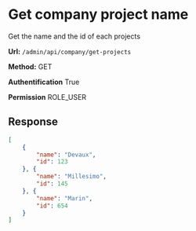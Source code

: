 # Get company project name
Get the name and the id of each projects

**Url:** ```/admin/api/company/get-projects```

**Method:** GET

**Authentification** True

**Permission** ROLE_USER

## Response

```json
[
    {
        "name": "Devaux",
        "id": 123
    }, {
        "name": "Millesimo",
        "id": 145
    }, {
        "name": "Marin",
        "id": 654
    }
]
```